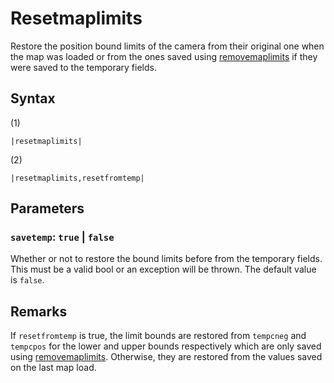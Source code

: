 # Resetmaplimits

Restore the position bound limits of the camera from their original one when the map was loaded or from the ones saved using [removemaplimits](Removemaplimits.md) if they were saved to the temporary fields.

## Syntax

(1)

````
|resetmaplimits|
````

(2)

````
|resetmaplimits,resetfromtemp|
````

## Parameters

### `savetemp`: `true` | `false`

Whether or not to restore the bound limits before from the temporary fields. This must be a valid bool or an exception will be thrown. The default value is `false`.

## Remarks

If `resetfromtemp` is true, the limit bounds are restored from `tempcneg` and `tempcpos` for the lower and upper bounds respectively which are only saved using [removemaplimits](Removemaplimits.md). Otherwise, they are restored from the values saved on the last map load.
